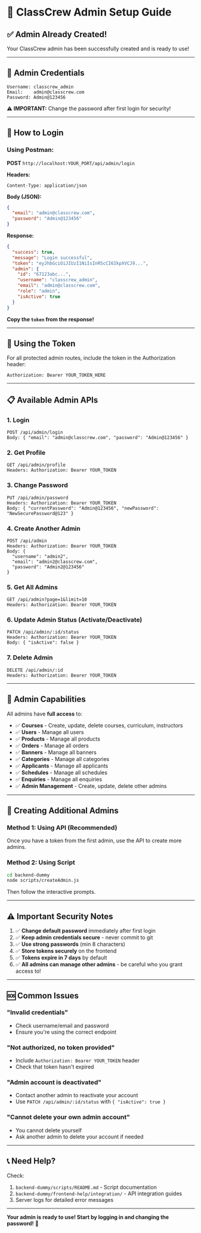 # 🔐 ClassCrew Admin Setup Guide

## ✅ Admin Already Created!

Your ClassCrew admin has been successfully created and is ready to use!

---

## 👤 **Admin Credentials**

```
Username: classcrew_admin
Email:    admin@classcrew.com
Password: Admin@123456
```

⚠️ **IMPORTANT:** Change the password after first login for security!

---

## 🚀 **How to Login**

### **Using Postman:**

**POST** `http://localhost:YOUR_PORT/api/admin/login`

**Headers:**
```
Content-Type: application/json
```

**Body (JSON):**
```json
{
  "email": "admin@classcrew.com",
  "password": "Admin@123456"
}
```

**Response:**
```json
{
  "success": true,
  "message": "Login successful",
  "token": "eyJhbGciOiJIUzI1NiIsInR5cCI6IkpXVCJ9...",
  "admin": {
    "id": "67123abc...",
    "username": "classcrew_admin",
    "email": "admin@classcrew.com",
    "role": "admin",
    "isActive": true
  }
}
```

**Copy the `token` from the response!**

---

## 🔑 **Using the Token**

For all protected admin routes, include the token in the Authorization header:

```
Authorization: Bearer YOUR_TOKEN_HERE
```

---

## 📋 **Available Admin APIs**

### **1. Login**
```
POST /api/admin/login
Body: { "email": "admin@classcrew.com", "password": "Admin@123456" }
```

### **2. Get Profile**
```
GET /api/admin/profile
Headers: Authorization: Bearer YOUR_TOKEN
```

### **3. Change Password**
```
PUT /api/admin/password
Headers: Authorization: Bearer YOUR_TOKEN
Body: { "currentPassword": "Admin@123456", "newPassword": "NewSecurePassword@123" }
```

### **4. Create Another Admin**
```
POST /api/admin
Headers: Authorization: Bearer YOUR_TOKEN
Body: {
  "username": "admin2",
  "email": "admin2@classcrew.com",
  "password": "Admin2@123456"
}
```

### **5. Get All Admins**
```
GET /api/admin?page=1&limit=10
Headers: Authorization: Bearer YOUR_TOKEN
```

### **6. Update Admin Status (Activate/Deactivate)**
```
PATCH /api/admin/:id/status
Headers: Authorization: Bearer YOUR_TOKEN
Body: { "isActive": false }
```

### **7. Delete Admin**
```
DELETE /api/admin/:id
Headers: Authorization: Bearer YOUR_TOKEN
```

---

## 🎯 **Admin Capabilities**

All admins have **full access** to:
- ✅ **Courses** - Create, update, delete courses, curriculum, instructors
- ✅ **Users** - Manage all users
- ✅ **Products** - Manage all products
- ✅ **Orders** - Manage all orders
- ✅ **Banners** - Manage all banners
- ✅ **Categories** - Manage all categories
- ✅ **Applicants** - Manage all applicants
- ✅ **Schedules** - Manage all schedules
- ✅ **Enquiries** - Manage all enquiries
- ✅ **Admin Management** - Create, update, delete other admins

---

## 🔧 **Creating Additional Admins**

### **Method 1: Using API (Recommended)**
Once you have a token from the first admin, use the API to create more admins.

### **Method 2: Using Script**
```bash
cd backend-dummy
node scripts/createAdmin.js
```
Then follow the interactive prompts.

---

## ⚠️ **Important Security Notes**

1. ✅ **Change default password** immediately after first login
2. ✅ **Keep admin credentials secure** - never commit to git
3. ✅ **Use strong passwords** (min 8 characters)
4. ✅ **Store tokens securely** on the frontend
5. ✅ **Tokens expire in 7 days** by default
6. ✅ **All admins can manage other admins** - be careful who you grant access to!

---

## 🆘 **Common Issues**

### "Invalid credentials"
- Check username/email and password
- Ensure you're using the correct endpoint

### "Not authorized, no token provided"
- Include `Authorization: Bearer YOUR_TOKEN` header
- Check that token hasn't expired

### "Admin account is deactivated"
- Contact another admin to reactivate your account
- Use `PATCH /api/admin/:id/status` with `{ "isActive": true }`

### "Cannot delete your own admin account"
- You cannot delete yourself
- Ask another admin to delete your account if needed

---

## 📞 **Need Help?**

Check:
1. `backend-dummy/scripts/README.md` - Script documentation
2. `backend-dummy/frontend-help/integration/` - API integration guides
3. Server logs for detailed error messages

---

**Your admin is ready to use! Start by logging in and changing the password!** 🎉

